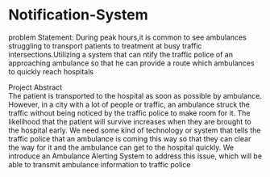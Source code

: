 # Notification-System

problem Statement:
                During peak hours,it is common to see ambulances struggling to transport patients to treatment at busy traffic intersections.Utilizing a system that can ntify the traffic police of an approaching ambulance so that he can provide a route which ambulances to quickly reach hospitals
                
Project Abstract      
          The patient is transported to the hospital as soon as possible by ambulance. However, in a city with a lot of people or traffic, an ambulance struck the traffic without being noticed by the traffic police to make room for it. The likelihood that the patient will survive increases when they are brought to the hospital early. We need some kind of technology or system that tells the traffic police that an ambulance is coming this way so that they can clear the way for it and the ambulance can get to the hospital quickly. We introduce an Ambulance Alerting System to address this issue, which will be able to transmit ambulance information to traffic police
